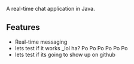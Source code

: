A real-time chat application in Java.

## Features

- Real-time messaging
- lets test if it works
_lol ha? Po Po Po Po Po Po 
- lets test if its going to show up on github